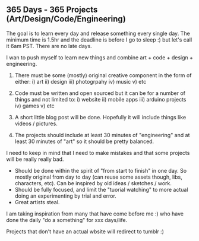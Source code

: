 

## 365 Days - 365 Projects (Art/Design/Code/Engineering)

The goal is to learn every day and release something every single day.
The minimum time is 1.5hr and the deadline is before I go to sleep :) but let's call it 6am PST. There are no late days.


I wan to push myself to learn new things and combine art + code + design + engineering.

1) There must be some (mostly) original creative component in the form of either:
   i) art ii) design iii) photogrpahy iv) music v) etc
2) Code must be written and open sourced but it can be for a number of things and not limited to: 
   i) website ii) mobile apps iii) arduino projects iv) games v) etc
3)  A short little blog post will be done. Hopefully it will include things like videos / pictures. 

4) The projects should include at least 30 minutes of "engineering" and at least 30 minutes of "art" so it should be pretty balanced.



I need to keep in mind that I need to make mistakes and that some projects will be really really bad. 

* Should be done within the spirit of "from start to finish" in one day. So mostly original from day to day (can reuse some assets though, libs, characters, etc). Can be inspired by old ideas / sketches / work.
* Should be fully focused, and limit the "tuorial watching" to more actual doing an experimenting by trial and error.
* Great artists steal.



I am taking inspiration from many that have come before me :)  who have done the daily "do a something" for xxx days/life. 



Projects that don't have an actual wbsite will redirect to tumblr :)
